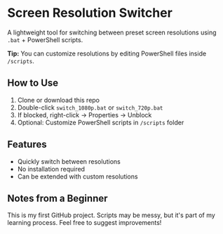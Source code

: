 # Screen Resolution Switcher

A lightweight tool for switching between preset screen resolutions using `.bat` + PowerShell scripts. 

**Tip:**  You can customize resolutions by editing PowerShell files inside `/scripts`.

## How to Use

1. Clone or download this repo
2. Double-click `switch_1080p.bat` or `switch_720p.bat`
3. If blocked, right-click → Properties → Unblock
4. Optional: Customize PowerShell scripts in `/scripts` folder


## Features

- Quickly switch between resolutions
- No installation required
- Can be extended with custom resolutions

## Notes from a Beginner 

This is my first GitHub project. Scripts may be messy, but it's part of my learning process. Feel free to suggest improvements!
